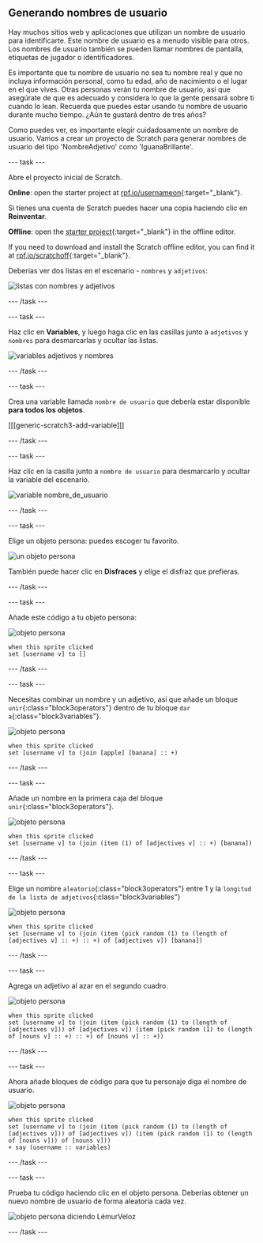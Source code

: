 ## Generando nombres de usuario

Hay muchos sitios web y aplicaciones que utilizan un nombre de usuario para identificarte. Este nombre de usuario es a menudo visible para otros. Los nombres de usuario también se pueden llamar nombres de pantalla, etiquetas de jugador o identificadores.

Es importante que tu nombre de usuario no sea tu nombre real y que no incluya información personal, como tu edad, año de nacimiento o el lugar en el que vives. Otras personas verán tu nombre de usuario, así que asegúrate de que es adecuado y considera lo que la gente pensará sobre ti cuando lo lean. Recuerda que puedes estar usando tu nombre de usuario durante mucho tiempo. ¿Aún te gustará dentro de tres años?

Como puedes ver, es importante elegir cuidadosamente un nombre de usuario. Vamos a crear un proyecto de Scratch para generar nombres de usuario del tipo 'NombreAdjetivo' como 'IguanaBrillante'.

\--- task \---

Abre el proyecto inicial de Scratch.

**Online**: open the starter project at [rpf.io/usernameon](https://rpf.io/usernameon){:target="_blank"}.

Si tienes una cuenta de Scratch puedes hacer una copia haciendo clic en **Reinventar**.

**Offline**: open the [starter project](https://rpf.io/p/en/username-generator-go){:target="_blank"} in the offline editor.

If you need to download and install the Scratch offline editor, you can find it at [rpf.io/scratchoff](https://rpf.io/scratchoff){:target="_blank"}.

Deberías ver dos listas en el escenario - ` nombres ` y ` adjetivos `:

![listas con nombres y adjetivos](images/usernames-lists.png)

\--- /task \---

\--- task \---

Haz clic en **Variables**, y luego haga clic en las casillas junto a `adjetivos` y `nombres` para desmarcarlas y ocultar las listas.

![variables adjetivos y nombres](images/usernames-hide.png)

\--- /task \---

\--- task \---

Crea una variable llamada `nombre de usuario` que debería estar disponible **para todos los objetos**.

[[[generic-scratch3-add-variable]]]

\--- /task \---

\--- task \---

Haz clic en la casilla junto a ` nombre de usuario ` para desmarcarlo y ocultar la variable del escenario.

![variable nombre_de_usuario](images/usernames-hide-variable.png)

\--- /task \---

\--- task \---

Elige un objeto persona: puedes escoger tu favorito.

![un objeto persona](images/usernames-person.png)

También puede hacer clic en **Disfraces** y elige el disfraz que prefieras.

\--- /task \---

\--- task \---

Añade este código a tu objeto persona:

![objeto persona](images/person-sprite.png)

```blocks3
when this sprite clicked
set [username v] to []
```

\--- /task \---

\--- task \---

Necesitas combinar un nombre y un adjetivo, así que añade un bloque `unir`{:class="block3operators"} dentro de tu bloque `dar a`{:class="block3variables"}.

![objeto persona](images/person-sprite.png)

```blocks3
when this sprite clicked
set [username v] to (join [apple] [banana] :: +)
```

\--- /task \---

\--- task \---

Añade un nombre en la primera caja del bloque `unir`{:class="block3operators"}.

![objeto persona](images/person-sprite.png)

```blocks3
when this sprite clicked
set [username v] to (join (item (1) of [adjectives v] :: +) [banana])
```

\--- /task \---

\--- task \---

Elige un nombre `aleatorio`{:class="block3operators"} entre 1 y la `longitud de la lista de adjetivos`{:class="block3variables"}

![objeto persona](images/person-sprite.png)

```blocks3
when this sprite clicked
set [username v] to (join (item (pick random (1) to (length of [adjectives v] :: +) :: +) of [adjectives v]) [banana])
```

\--- /task \---

\--- task \---

Agrega un adjetivo al azar en el segundo cuadro.

![objeto persona](images/person-sprite.png)

```blocks3
when this sprite clicked
set [username v] to (join (item (pick random (1) to (length of [adjectives v])) of [adjectives v]) (item (pick random (1) to (length of [nouns v] :: +) :: +) of [nouns v] :: +))
```

\--- /task \---

\--- task \---

Ahora añade bloques de código para que tu personaje diga el nombre de usuario.

![objeto persona](images/person-sprite.png)

```blocks3
when this sprite clicked
set [username v] to (join (item (pick random (1) to (length of [adjectives v])) of [adjectives v]) (item (pick random (1) to (length of [nouns v])) of [nouns v]))
+ say (username :: variables)
```

\--- /task \---

\--- task \---

Prueba tu código haciendo clic en el objeto persona. Deberías obtener un nuevo nombre de usuario de forma aleatoria cada vez.

![objeto persona diciendo LémurVeloz](images/usernames-click.png)

\--- /task \---